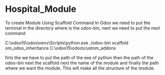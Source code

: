 # Hospital_Module

 To create Module Using Scaffold Command In Odoo we need to put the terminal in the directory where is the odoo-bin, next we need to put the next command

  C:\odoo15\odoo\venv\Scripts\python.exe ./odoo-bin scaffold om_odoo_inheritance C:\odoo15\odoo\custom_addons

  firts the we have to put the path of the exe of python then the path of the odoo-bin next the scaffold next the name of the module and finally the path where we want the module. This will make all the structure of the module.
